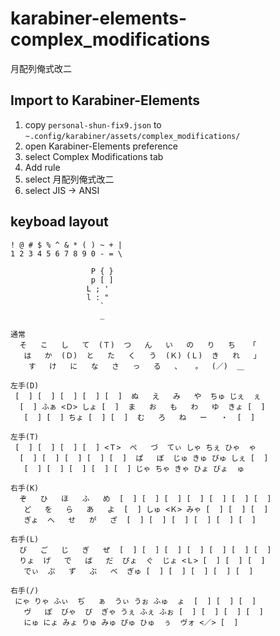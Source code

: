 # karabiner-elements-complex_modifications

月配列俺式改二

## Import to Karabiner-Elements

1. copy `personal-shun-fix9.json` to `~.config/karabiner/assets/complex_modifications/`
1. open Karabiner-Elements preference
1. select Complex Modifications tab
1. Add rule
1. select 月配列俺式改二
1. select JIS -> ANSI


## keyboad layout

```
! @ # $ % ^ & * ( ) ~ + |
1 2 3 4 5 6 7 8 9 0 - = \

                  P { }
                  p [ ]
                 L ; '
                 l : "
                    `
                    _

通常
  そ   こ   し   て  (Ｔ)  つ   ん   い   の   り   ち   「
   は   か  (Ｄ)  と   た   く   う  (Ｋ) (Ｌ)  き   れ   」
    す   け   に   な   さ   っ   る   、   。  (／)  ＿

左手(D)
 [  ] [  ] [  ] [  ] [  ]  ぬ   え   み   や  ちゅ じぇ  ぇ
  [  ] ふぁ <Ｄ> しょ [  ]  ま   お   も   わ   ゆ  きょ [  ]
   [  ] [  ] ちょ [  ] [  ]  む   ろ   ね   ー   ・  [  ]

左手(T)
 [  ] [  ] [  ] [  ] <Ｔ>  ぺ   づ  てぃ しゃ ちぇ ひゃ  ゃ
  [  ] [  ] [  ] [  ] [  ]  ぱ   ぼ  じゅ きゅ びゅ しぇ [  ]
   [  ] [  ] [  ] [  ] [  ] じゃ ちゃ きゃ ひょ びょ  ゅ

右手(K)
  ぞ   ひ   ほ   ふ   め  [  ] [  ] [  ] [  ] [  ] [  ] [  ]
   ど   を   ら   あ   よ  [  ] しゅ <Ｋ> みゃ [  ] [  ] [  ]
   ぎょ  へ   せ   が   ざ  [  ] [  ] [  ] [  ] [  ] [  ]

右手(L)
  び   ご   じ   ぎ   ぜ  [  ] [  ] [  ] [  ] [  ] [  ] [  ]
  りょ  げ   で   ば   だ  ぴょ  ぐ  じょ <Ｌ> [  ] [  ] [  ]
   でぃ  ぷ   ず   ぶ   べ  ぎゅ [  ] [  ] [  ] [  ] [  ]

右手(/)
 にゃ りゃ ふぃ  ぢ   ぁ  うぃ うぉ ふゅ  ょ  [  ] [  ] [  ]
   ヴ   ぽ  びゃ  ぴ  ぎゃ うぇ ふぇ ふぉ [  ] [  ] [  ] [  ]
   にゅ にょ みょ りゅ みゅ ぴゅ ひゅ  ぅ  ヴォ <／> [  ]
```
